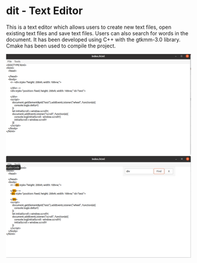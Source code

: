 # dit - Text Editor

This is a text editor which allows users to create new text files, open existing text files and save text files. Users can also search for words 
in the document. It has been developed using C++ with the gtkmm-3.0 library. Cmake has been used to compile the project.

![Text_Editor1](https://raw.githubusercontent.com/ayugupt/text_editor/master/images/ssq.png)
![Text_Editor2](https://raw.githubusercontent.com/ayugupt/text_editor/master/images/ss2.png)
